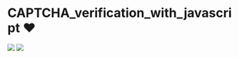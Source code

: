 # CAPTCHA_verification_with_javascript ❤️ 

![](https://img.shields.io/github/languages/count/gowthamrajk/CAPTCHA_verification_with_javascript)   ![](https://img.shields.io/github/languages/top/gowthamrajk/CAPTCHA_verification_with_javascript)
